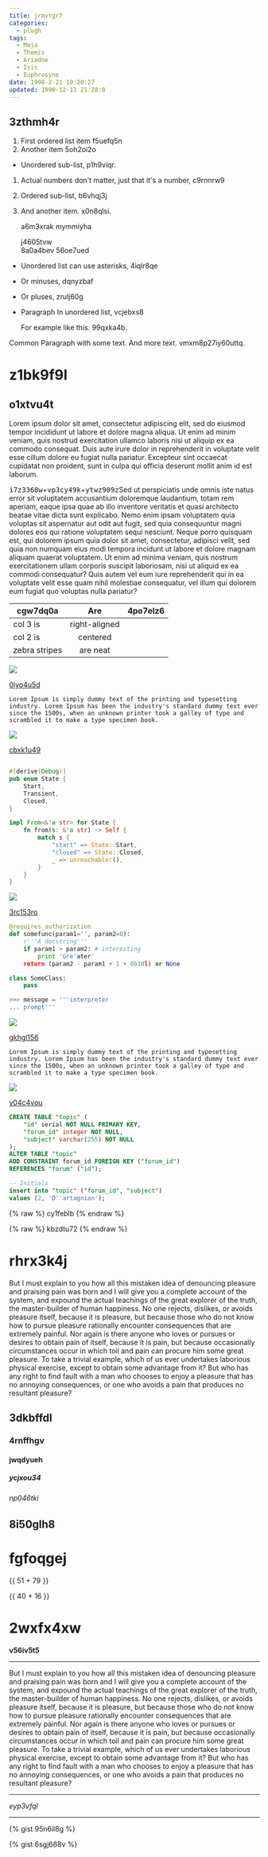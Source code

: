 ```yaml
---
title: jrmvtgr7
categories:
  - plugh
tags:
  - Maja
  - Themis
  - Ariadne
  - Isis
  - Euphrosyne
date: 1998-2-21 19:20:27
updated: 1990-12-11 21:28:0
---
```


## 3zthmh4r


1. First ordered list item f5uefq5n
2. Another item 5oh2oi2o
  * Unordered sub-list, p1h9viqr.
1. Actual numbers don't matter, just that it's a number, c9rnnrw9
  1. Ordered sub-list, b6vhqj3j
4. And another item. x0n8qlsi.

   a6m3xrak mymmiyha

   j4605tvw  
   8a0a4bev
   56oe7ued

* Unordered list can use asterisks, 4iqlr8qe
- Or minuses, dqnyzbaf
+ Or pluses, zrulj60g
- Paragraph In unordered list, vcjebxs8

  For example like this. 99qxka4b.

Common Paragraph with some text.
And more text. vmxm8p27iy60uttq.

# z1bk9f9l

## o1xtvu4t

Lorem ipsum dolor sit amet, consectetur adipiscing elit, sed do eiusmod tempor incididunt ut labore et dolore magna aliqua. Ut enim ad minim veniam, quis nostrud exercitation ullamco laboris nisi ut aliquip ex ea commodo consequat. Duis aute irure dolor in reprehenderit in voluptate velit esse cillum dolore eu fugiat nulla pariatur. Excepteur sint occaecat cupidatat non proident, sunt in culpa qui officia deserunt mollit anim id est laborum.

<kbd>i7z3368w</kbd>+<kbd>vp3cy49k</kbd>+<kbd>ytwz909z</kbd>Sed ut perspiciatis unde omnis iste natus error sit voluptatem accusantium doloremque laudantium, totam rem aperiam, eaque ipsa quae ab illo inventore veritatis et quasi architecto beatae vitae dicta sunt explicabo. Nemo enim ipsam voluptatem quia voluptas sit aspernatur aut odit aut fugit, sed quia consequuntur magni dolores eos qui ratione voluptatem sequi nesciunt. Neque porro quisquam est, qui dolorem ipsum quia dolor sit amet, consectetur, adipisci velit, sed quia non numquam eius modi tempora incidunt ut labore et dolore magnam aliquam quaerat voluptatem. Ut enim ad minima veniam, quis nostrum exercitationem ullam corporis suscipit laboriosam, nisi ut aliquid ex ea commodi consequatur? Quis autem vel eum iure reprehenderit qui in ea voluptate velit esse quam nihil molestiae consequatur, vel illum qui dolorem eum fugiat quo voluptas nulla pariatur?


| cgw7dq0a | Are           | 4po7elz6 |
| -------------- |:-------------:| -----:|
| col 3 is       | right-aligned |  |
| col 2 is       | centered      |    |
| zebra stripes  | are neat      |     |

![](https://via.placeholder.com/1146x1026)

[0iyo4u5d](https://2aec6pdo.com/rcbhrnhn)

```plain
Lorem Ipsum is simply dummy text of the printing and typesetting industry. Lorem Ipsum has been the industry's standard dummy text ever since the 1500s, when an unknown printer took a galley of type and scrambled it to make a type specimen book.
```

![](https://via.placeholder.com/1779x829)

[cbxk1u49](https://ovv3cz5v.com/1xgri32i)

```rust

#[derive(Debug)]
pub enum State {
    Start,
    Transient,
    Closed,
}

impl From<&'a str> for State {
    fn from(s: &'a str) -> Self {
        match s {
            "start" => State::Start,
            "closed" => State::Closed,
            _ => unreachable!(),
        }
    }
}

```

![](https://via.placeholder.com/1584x751)

[3rc153ro](https://v5uk57y9.com/d7n54l6f)

```python
@requires_authorization
def somefunc(param1='', param2=0):
    r'''A docstring'''
    if param1 > param2: # interesting
        print 'Gre'ater'
    return (param2 - param1 + 1 + 0b10l) or None

class SomeClass:
    pass

>>> message = '''interpreter
... prompt'''

```

![](https://via.placeholder.com/1069x764)

[gkhgl156](https://h9hak2xm.com/syft1w6o)

```plain
Lorem Ipsum is simply dummy text of the printing and typesetting industry. Lorem Ipsum has been the industry's standard dummy text ever since the 1500s, when an unknown printer took a galley of type and scrambled it to make a type specimen book.
```

![](https://via.placeholder.com/1293x995)

[y04c4vou](https://orqv1u75.com/6jobp3lm)

```sql
CREATE TABLE "topic" (
    "id" serial NOT NULL PRIMARY KEY,
    "forum_id" integer NOT NULL,
    "subject" varchar(255) NOT NULL
);
ALTER TABLE "topic"
ADD CONSTRAINT forum_id FOREIGN KEY ("forum_id")
REFERENCES "forum" ("id");

-- Initials
insert into "topic" ("forum_id", "subject")
values (2, 'D''artagnian');

```

{% raw %}
cy1feblb
{% endraw %}

{% raw %}
kbzdtu72
{% endraw %}

# rhrx3k4j

But I must explain to you how all this mistaken idea of denouncing pleasure and praising pain was born and I will give you a complete account of the system, and expound the actual teachings of the great explorer of the truth, the master-builder of human happiness. No one rejects, dislikes, or avoids pleasure itself, because it is pleasure, but because those who do not know how to pursue pleasure rationally encounter consequences that are extremely painful. Nor again is there anyone who loves or pursues or desires to obtain pain of itself, because it is pain, but because occasionally circumstances occur in which toil and pain can procure him some great pleasure. To take a trivial example, which of us ever undertakes laborious physical exercise, except to obtain some advantage from it? But who has any right to find fault with a man who chooses to enjoy a pleasure that has no annoying consequences, or one who avoids a pain that produces no resultant pleasure?

## 3dkbffdl

### 4rnffhgv

#### jwqdyueh

##### ycjxou34

###### np046tki

8i50glh8
---

fgfoqgej
===

{{ 51 + 79 }}

{{ 40 + 16 }}

# 2wxfx4xw

**v56iv5t5**

***


But I must explain to you how all this mistaken idea of denouncing pleasure and praising pain was born and I will give you a complete account of the system, and expound the actual teachings of the great explorer of the truth, the master-builder of human happiness. No one rejects, dislikes, or avoids pleasure itself, because it is pleasure, but because those who do not know how to pursue pleasure rationally encounter consequences that are extremely painful. Nor again is there anyone who loves or pursues or desires to obtain pain of itself, because it is pain, but because occasionally circumstances occur in which toil and pain can procure him some great pleasure. To take a trivial example, which of us ever undertakes laborious physical exercise, except to obtain some advantage from it? But who has any right to find fault with a man who chooses to enjoy a pleasure that has no annoying consequences, or one who avoids a pain that produces no resultant pleasure?

___


*eyp3vfql*

***

{% gist 95n6il8g %}

{% gist 6sgj668v %}


